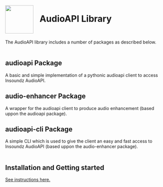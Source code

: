 <h1><img align="center" height="90" src="https://drive.google.com/uc?export=view&id=1b1DHDNsl_XGjtU_AK1QR9q_lSo3iLQ4x"> &nbsp; AudioAPI Library</h1>
The AudioAPI library includes a number of packages as described below.
<br />
<br />

## audioapi Package
A basic and simple implementation of a pythonic audioapi client to access Insoundz AudioAPI.
<br />

## audio-enhancer Package
A wrapper for the audioapi client to produce audio enhancement (based uppon the audioapi package).
<br />

## audioapi-cli Package
A simple CLI which is used to give the client an easy and fast access to Insoundz AudioAPI (based uppon the audio-enhancer package).
<br />
<br />

## Installation and Getting started
[See instructions here.](audioapi-cli-pkg/README.md)
